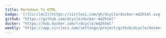 ```yaml
---
title: Markdown To HTML
badge: '[![CircleCI](https://circleci.com/gh/dcycle/docker-md2html.svg?style=svg)](https://circleci.com/gh/dcycle/docker-md2html)'
github: "https://github.com/dcycle/docker-md2html"
docker: "https://hub.docker.com/r/dcycle/md2html"
weekly: "https://app.circleci.com/settings/project/github/dcycle/docker-md2html/triggers"
---
```

